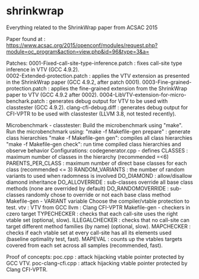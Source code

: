 # shrinkwrap
Everything related to the ShrinkWrap paper from ACSAC 2015

Paper found at : https://www.acsac.org/2015/openconf/modules/request.php?module=oc_program&action=view.php&id=96&type=3&a=

Patches:
0001-Fixed-call-site-type-inference.patch : fixes call-site type inference in VTV (GCC 4.9.2).	
0002-Extended-protection.patch : applies the VTV extension as presented in the ShrinkWrap paper (GCC 4.9.2, after patch 0001).
0003-Fine-grained-protection.patch : applies the fine-grained extension from the ShrinkWrap paper to VTV (GCC 4.9.2 after 0002).
0004-LibVTV-extension-for-micro-benchark.patch : generates debug output for VTV to be used with classtester (GCC 4.9.2).
clang-cfi-debug.diff : generates debug output for CFI-VPTR to be used with classtester (LLVM 3.8, not tested recently).

Microbenchmark - classtester:
Build the microbenchmark using "make".
Run the microbenchmark using:
	"make -f Makefile-gen prepare" : generate class hierarchies
	"make -f Makefile-gen gen": compiles all class hierarchies
	"make -f Makefile-gen check": run time compiled class hierarchies and observe behavior
Configurations:
	codegenerator.cpp - defines
		CLASSES : maximum number of classes in the hierarchy (recommended =<6)
		PARENTS_PER_CLASS : maximum number of direct base classes for each class (recommended <= 3)
		RANDOM_VARIANTS : the number of random variants to used when radomness is involved
		DO_DIAMOND : allow/disallow diamond inheritance
		DO_ALLOVERRIDE : sub-classes override all base class methods (none are overrided by default)
		DO_RANDOMOVERRIDE : sub-classes randomly chose to override or not each base class method
	Makefile-gen - VARIANT variable
		Choose the compiler/vtable protection to test.
		vtv : VTV from GCC
		llvm : Clang CFI-VPTR
	Makefile-gen - checkers in czero target
		TYPECHECKER : checks that each call-site uses the right vtable set (optional, slow).
		ILLEGALCHECKER : checks that no call-site can target different method families (by name) (optional, slow).
		MAPCHECKER : checks if each vtable set at every call-site has all its elements used (baseline optimality test, fast).
		MAPEVAL : counts up the vtables targets covered from each set across all samples (recommended, fast).

Proof of concepts:
	poc.cpp : attack hijacking vtable pointer protected by GCC VTV.
	poc-clang-cfi.cpp : attack hijacking vtable pointer protected by Clang CFI-VPTR.
